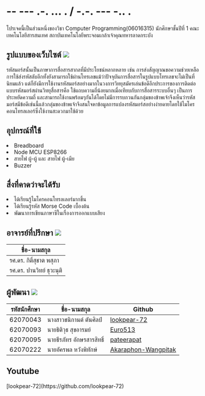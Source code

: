 <h1>-- --- .-. ... . / -.-. --- -.. .</h1>
<p>โปรเจคนี้เป็นส่วนหนึ่งของวิชา Computer Programming(06016315) นักศึกษาชั้นปีที่ 1 คณะเทคโนโลยีสารสนเทศ สถาบันเทคโนโลยีพระจอมเกล้าเจ้าคุณทหารลาดกระบัง</p>

<h2>รูปแบบของเว็บไซต์ <img src="https://i.ibb.co/dKY5yXw/browser.png"></h2>
<p>รหัสมอร์สนั้นเป็นภาษาการสื่อสารสากลที่มีประโยชน์หลากหลาย เช่น การส่งสัญญาณขอความช่วยเหลือ การใช้ส่งรหัสลับอีกทั้งยังสามารถใช้ผ่านโทรเลขแม้ว่าปัจจุบันการสื่อสารในรูปแบบโทรเลขจะไม่เป็นที่นิยมแล้ว แต่ก็ยังมีการใช้งานรหัสมอร์สอย่างมากในวงการวิทยุสมัครเล่นข้อดีอีกประการของการติดต่อแบบรหัสมอร์สผ่านวิทยุสื่อสารคือ ใช้แถบความถี่น้อยมากเมื่อเทียบกับการสื่อสารระบบอื่นๆ เป็นการประหยัดความถี่ และสามารถใช้งานพร้อมๆกันได้โดยไม่มีการรบกวนกันกลุ่มของข้าพเจ้าจึงเห็นว่ารหัสมอร์สมีข้อดีเช่นนี้แล้วกลุ่มของข้าพเจ้าจึงสนใจหาข้อมูลการแปลงรหัสมอร์สอย่างง่ายดายโดยใช้ไมโครคอนโทรลเลอร์ซึ่งใช้งานสะดวกมาใช้ด้วย</p>

<h2>อุปกรณ์ที่ใช้ </h2>
<li>Breadboard</li>
<li>Node MCU ESP8266</li>
<li>สายไฟ ผู้-ผู้ และ สายไฟ ผู้-เมีย</li>
<li>Buzzer</li>

<h2>สื่งที่คาดว่าจะได้รับ </h2>
<li>ได้เรียนรู้ไมโครคอนโทรลเลอร์มากขึ้น</li>
<li>ได้เรียนรู้รหัส Morse Code เบื้องต้น</li>
<li>พัฒนาการเขียนภาษาซีในเรื่องการออกแบบเสียง</li>

<h2>อาจารย์ที่ปรึกษา <img src="https://i.ibb.co/gwDXzQC/gamer.png"></h2>

ชื่อ-นามสกุล  |
----- |
รศ.ดร. กิติ์สุชาต พสุภา |
รศ.ดร. ปานวิทย์ ธุวะนุติ |


<h2>ผู้พัฒนา <img src="https://i.ibb.co/gwDXzQC/gamer.png"></h2>

รหัสนักศึกษา  | ชื่อ-นามสกุล  |  Github |
----- | ----- | ----- |
62070043 | นางสาวชนิกานต์ ตันศิลป์ | [lookpear-72](https://github.com/lookpear-72) |
62070093 | นายธิติวุธ สุขอารมย์ | [Euro513](https://github.com/Euro513) |
62070095 | นายธีรภัทร อักษรสารสิทธิ์ | [pateerapat](https://github.com/pateerapat) |
62070222 | นายอัครพล หวังพิทักษ์ | [Akaraphon-Wangpitak](https://github.com/Akaraphon-Wangpitak) |

<h2>Youtube </h2>
[lookpear-72](https://github.com/lookpear-72)
